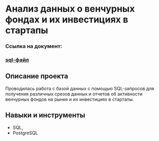 # Анализ данных о венчурных фондах и их инвестициях в стартапы

### Ссылка на документ:

### [sql-файл](https://github.com/Aserg0/Projects/blob/main/Анализ%20данных%20о%20венчурных%20фондах%20и%20их%20инвестициях%20в%20стартапы/Анализ%20данных%20о%20венчурных%20фондах%20и%20их%20инвестициях%20инвестициях%20в%20стартапы.sql)


## Описание проекта

Проводилась работа с базой данных с помощью SQL-запросов для получения различных срезов данных и отчетов об активности венчурных фондов на рынке и их инвестициях в стартапы.



## Навыки и инструменты

-  SQL, 
-  PostgreSQL
